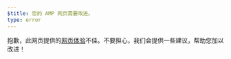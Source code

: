 ```yaml
---
$title: 您的 AMP 网页需要改进。
type: error
---
```


抱歉，此网页提供的[网页体验](https://developers.google.com/search/docs/guides/page-experience?hl=zh_CN)不佳。不要担心，我们会提供一些建议，帮助您加以改进！
